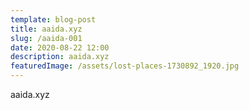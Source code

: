 ```yaml
---
template: blog-post
title: aaida.xyz
slug: /aaida-001
date: 2020-08-22 12:00
description: aaida.xyz
featuredImage: /assets/lost-places-1730892_1920.jpg
---
```


aaida.xyz
